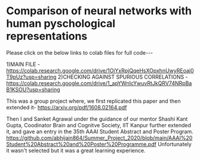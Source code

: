 # Comparison of neural networks with human pyschological representations
Please click on the below links to colab files for full code---

1)MAIN FILE -  https://colab.research.google.com/drive/1OiYxRpjQqeHsXOpxhnUwyREoaj0T9pUz?usp=sharing
2)CHECKING AGAINST SPURIOUS CORRELATIONS - https://colab.research.google.com/drive/1_apYWnIcYwuvRtJkQRV74NRpBaB1KSOU?usp=sharing

This was a group project where, we first replicated this paper and then extended it-
https://arxiv.org/pdf/1608.02164.pdf

Then I and Sanket Agrawal under the guidance of our mentor Shashi Kant Gupta, Coodinator Brain and Cognitve Society, IIT Kanpur further extended it, and gave an entry in the 35th AAAI Student Abstract and Poster Program.
https://github.com/abhijain864/Summer_Project_2020/blob/main/AAAI%20Student%20Abstract%20and%20Poster%20Programme.pdf
Unfortunately it wasn't selected but it was a great learning experience.
